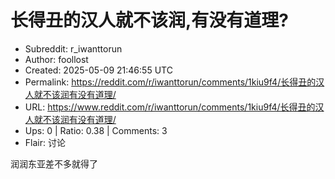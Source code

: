 # 长得丑的汉人就不该润,有没有道理?

- Subreddit: r_iwanttorun
- Author: foollost
- Created: 2025-05-09 21:46:55 UTC
- Permalink: https://reddit.com/r/iwanttorun/comments/1kiu9f4/长得丑的汉人就不该润有没有道理/
- URL: https://www.reddit.com/r/iwanttorun/comments/1kiu9f4/长得丑的汉人就不该润有没有道理/
- Ups: 0 | Ratio: 0.38 | Comments: 3
- Flair: 讨论


润润东亚差不多就得了

